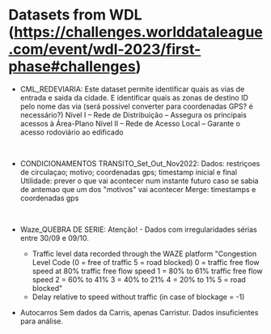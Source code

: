 # Datasets from WDL (https://challenges.worlddataleague.com/event/wdl-2023/first-phase#challenges)

* CML_REDEVIARIA:
Este dataset permite identificar quais as vias de entrada e saida da cidade. 
E identificar quais as zonas de destino
ID pelo nome das via (será possivel converter para coordenadas GPS? é necessário?)
Nível I – Rede de Distribuição – Assegura os principais acessos à Área-Plano
Nível II – Rede de Acesso Local – Garante o acesso rodoviário ao edificado 
<br>

* CONDICIONAMENTOS TRANSITO_Set_Out_Nov2022:
Dados: restriçoes de circulaçao; motivo; coordenadas gps; timestamp inicial e final
Utilidade: prever o que vai acontecer num instante futuro caso se sabia de antemao que um dos "motivos" vai acontecer
Merge: timestamps e coordenadas gps
<br>

* Waze_QUEBRA DE SERIE:
Atenção! - Dados com irregularidades sérias entre 30/09 e 09/10.
    * Traffic level data recorded through the WAZE platform
"Congestion Level Code (0 = free of traffic 5 = road blocked)
0 = traffic free flow speed at 80% traffic free flow speed
1 = 80% to 61% traffic free flow speed
2 = 60% to 41%
3 = 40% to 21%
4 = 20% to 1%
5 = road blocked"
    * Delay relative to speed without traffic (in case of blockage = -1)

* Autocarros
Sem dados da Carris, apenas Carristur. Dados insuficientes para análise.
